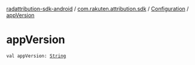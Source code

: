 [radattribution-sdk-android](../../index.md) / [com.rakuten.attribution.sdk](../index.md) / [Configuration](index.md) / [appVersion](./app-version.md)

# appVersion

`val appVersion: `[`String`](https://kotlinlang.org/api/latest/jvm/stdlib/kotlin/-string/index.html)